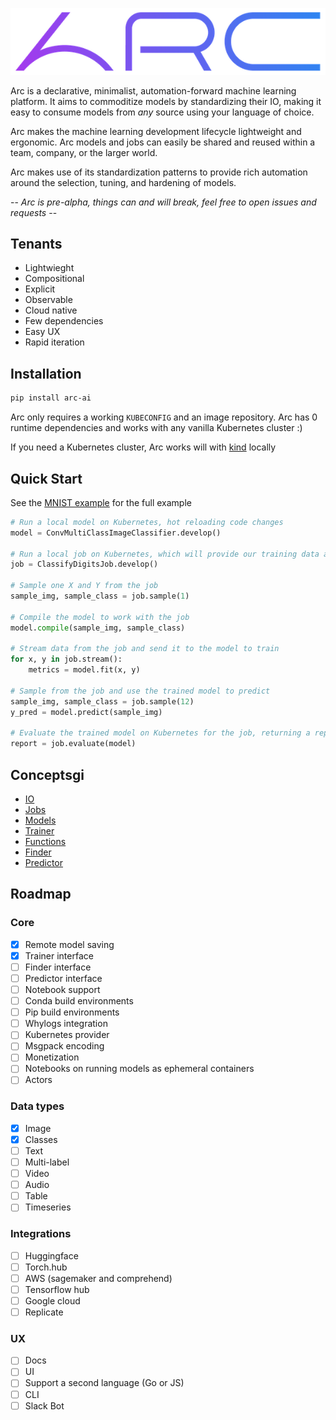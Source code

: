 ![logo](./static/logo.png "Logo")

Arc is a declarative, minimalist, automation-forward machine learning platform. It aims to commoditize models by standardizing their IO, making it easy to consume models from _any_ source using your language of choice.   

Arc makes the machine learning development lifecycle lightweight and ergonomic. Arc models and jobs can easily be shared and reused within a team, company, or the larger world.   

Arc makes use of its standardization patterns to provide rich automation around the selection, tuning, and hardening of models.

-- _Arc is pre-alpha, things can and will break, feel free to open issues and requests_ --

## Tenants

* Lightwieght
* Compositional
* Explicit
* Observable
* Cloud native
* Few dependencies
* Easy UX
* Rapid iteration

## Installation

```sh
pip install arc-ai
```

Arc only requires a working `KUBECONFIG` and an image repository. Arc has 0 runtime dependencies and works with any vanilla Kubernetes cluster :)    

If you need a Kubernetes cluster, Arc works will with [kind](https://kind.sigs.k8s.io/) locally

## Quick Start

See the [MNIST example](examples/mnist/classifier.py) for the full example

```python
# Run a local model on Kubernetes, hot reloading code changes
model = ConvMultiClassImageClassifier.develop()

# Run a local job on Kubernetes, which will provide our training data and eval
job = ClassifyDigitsJob.develop()

# Sample one X and Y from the job
sample_img, sample_class = job.sample(1)

# Compile the model to work with the job
model.compile(sample_img, sample_class)

# Stream data from the job and send it to the model to train
for x, y in job.stream():
    metrics = model.fit(x, y)

# Sample from the job and use the trained model to predict
sample_img, sample_class = job.sample(12)
y_pred = model.predict(sample_img)

# Evaluate the trained model on Kubernetes for the job, returning a report
report = job.evaluate(model)
```

## Conceptsgi

* [IO](./docs/io.md)
* [Jobs](./docs/jobs.md)
* [Models](./docs/models.md)
* [Trainer](./docs/trainer.md)
* [Functions](./docs/functions.md)
* [Finder](./docs/finder.md)
* [Predictor](./docs/predictor.md)

## Roadmap

### Core
- [x] Remote model saving
- [x] Trainer interface
- [ ] Finder interface
- [ ] Predictor interface
- [ ] Notebook support
- [ ] Conda build environments
- [ ] Pip build environments
- [ ] Whylogs integration
- [ ] Kubernetes provider
- [ ] Msgpack encoding
- [ ] Monetization
- [ ] Notebooks on running models as ephemeral containers
- [ ] Actors

### Data types
- [x] Image
- [x] Classes
- [ ] Text
- [ ] Multi-label
- [ ] Video
- [ ] Audio
- [ ] Table
- [ ] Timeseries

### Integrations
- [ ] Huggingface
- [ ] Torch.hub
- [ ] AWS (sagemaker and comprehend)
- [ ] Tensorflow hub
- [ ] Google cloud
- [ ] Replicate

### UX
- [ ] Docs
- [ ] UI
- [ ] Support a second language (Go or JS)
- [ ] CLI
- [ ] Slack Bot